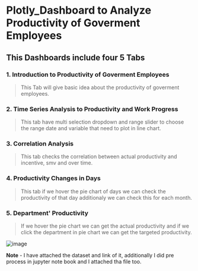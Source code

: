 # Plotly_Dashboard to Analyze Productivity of Goverment Employees

## This Dashboards include four 5 Tabs

### 1. Introduction to Productivity of Goverment Employees 
> This Tab will give basic idea about the productivity of goverment employees.
### 2. Time Series Analysis to Productivity and Work Progress
> This tab have multi selection dropdown and range slider to choose the range date and variable that need to plot in line chart.
### 3. Correlation Analysis
> This tab checks the correlation between actual productivity and incentive, smv and over time.
### 4. Productivity Changes in Days
> This tab if we hover the pie chart of days we can check the productivity of that day additionaly we can check this for each month.
### 5. Department' Productivity
> If we hover the pie chart we can get the actual productivity and if we click the department in pie chart we can get the targeted productivity.

![image](https://github.com/usmaan9990/Plotly_Dashboard/assets/31176872/80830f43-9800-4a80-924d-0461f72d7fad)


**Note** - I have attached the dataset and link of it, additionally I did pre process in jupyter note book and I attached tha file too.

